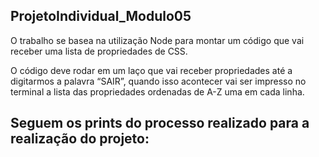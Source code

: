 ## ProjetoIndividual_Modulo05

O trabalho se basea na utilização Node para montar um código que vai receber uma lista de
propriedades de CSS.

O código deve rodar em um laço que vai receber propriedades até a digitarmos a palavra “SAIR”, quando isso acontecer vai ser impresso no terminal a lista das propriedades ordenadas de A-Z uma em cada linha.

## Seguem os prints do processo realizado para a realização do projeto:
